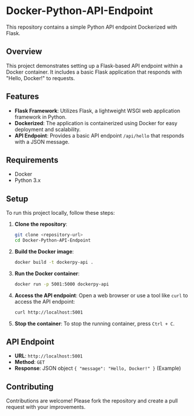 # Docker-Python-API-Endpoint

This repository contains a simple Python API endpoint Dockerized with Flask.

## Overview

This project demonstrates setting up a Flask-based API endpoint within a Docker container. It includes a basic Flask application that responds with "Hello, Docker!" to requests.

## Features

- **Flask Framework**: Utilizes Flask, a lightweight WSGI web application framework in Python.
- **Dockerized**: The application is containerized using Docker for easy deployment and scalability.
- **API Endpoint**: Provides a basic API endpoint `/api/hello` that responds with a JSON message.

## Requirements

- Docker
- Python 3.x

## Setup

To run this project locally, follow these steps:

1. **Clone the repository**:
   ```bash
   git clone <repository-url>
   cd Docker-Python-API-Endpoint
   ```

2. **Build the Docker image**:
   ```bash
   docker build -t dockerpy-api .
   ```

3. **Run the Docker container**:
   ```bash
   docker run -p 5001:5000 dockerpy-api
   ```

4. **Access the API endpoint**:
   Open a web browser or use a tool like `curl` to access the API endpoint:
   ```bash
   curl http://localhost:5001
   ```

5. **Stop the container**:
   To stop the running container, press `Ctrl + C`.

## API Endpoint

- **URL**: `http://localhost:5001`
- **Method**: `GET`
- **Response**: JSON object `{ "message": "Hello, Docker!" }` (Example)

## Contributing

Contributions are welcome! Please fork the repository and create a pull request with your improvements.
